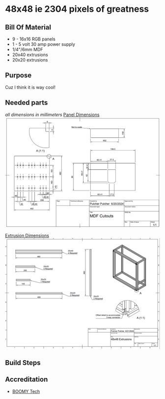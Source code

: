 # 48x48 ie 2304 pixels of greatness

## Bill Of Material

- 9 - 16x16 RGB panels
- 1 - 5 volt 30 amp power supply
- 1/4"/6mm MDF
- 20x40 extrusions
- 20x20 extrusions

## Purpose

Cuz I think it is way cool!

## Needed parts

_all dimensions in millimeters_
[Panel Dimensions](48x48_panels.pdf)
![Panel Dimentsion](assests/panel_cutouts.png)

[Extrusion Dimensions](48x48_extrusions.pdf)
![Extrusion Dimensions](assests/extrusions_dimensions.png)

## Build Steps

## Accreditation

- [BOOMY Tech](https://youtu.be/e-veSULytC4)

